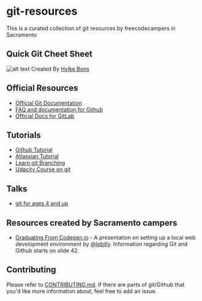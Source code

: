 # git-resources
This is a curated collection of git resources by freecodecampers in Sacramento

## Quick Git Cheet Sheet
![alt text](https://github.com/FreeCodeCamp-Sacramento/git-resources/blob/feature-git-cheat-sheet/assets/images/git-cheat-sheet.png "Git Cheat Sheet")
Created By [Hylke Bons](https://github.com/hbons/git-cheat-sheet)

## Official Resources
- [Official Git Documentation](https://git-scm.com/) 
- [FAQ and documentation for Github](https://help.github.com/)
- [Official Docs for GitLab](https://docs.gitlab.com/)

## Tutorials
- [Github Tutorial](https://try.github.io/levels/1/challenges/1)
- [Atlassian Tutorial](https://www.atlassian.com/git)
- [Learn git Branching](http://learngitbranching.js.org/)
- [Udacity Course on git](https://www.udacity.com/course/how-to-use-git-and-github--ud775)

## Talks
- [git for ages 4 and up](https://youtu.be/1ffBJ4sVUb4)

## Resources created by Sacramento campers
- [Graduating From Codepen.io](https://goo.gl/UxlZ3I) - A presentation on setting up a local web development environment by [@lebilly](https://github.com/lebilly). Information regarding Git and Github starts on slide 42.

## Contributing
Please refer to [CONTRIBUTING.md](https://github.com/FreeCodeCamp-Sacramento/git-resources/blob/master/CONTRIBUTING.md). If there are parts of git/Github that you'd like more information about, feel free to add an issue.
